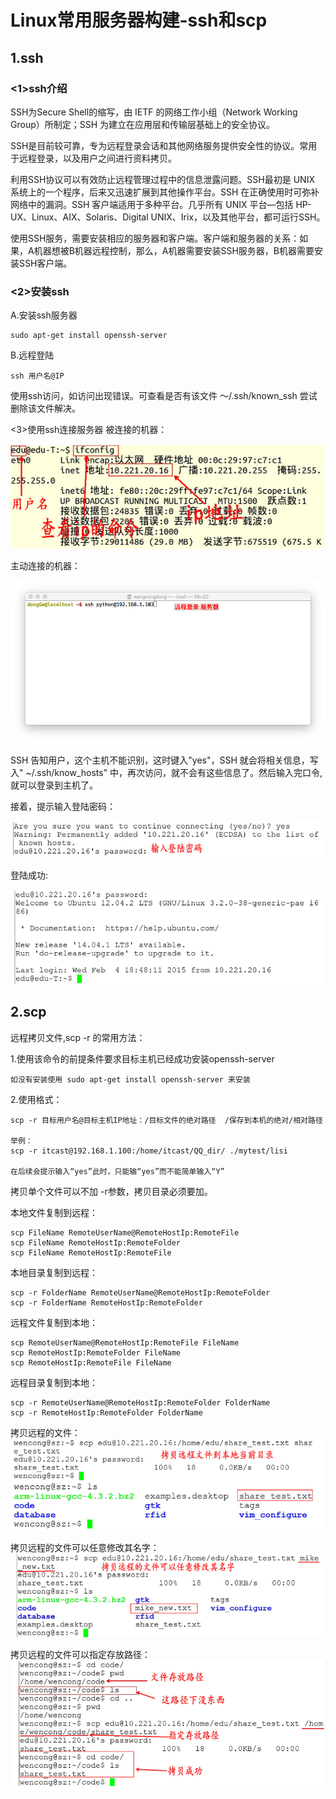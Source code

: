 # Linux常用服务器构建-ssh和scp

## 1.ssh

### <1>ssh介绍

SSH为Secure Shell的缩写，由 IETF 的网络工作小组（Network Working Group）所制定；SSH 为建立在应用层和传输层基础上的安全协议。

SSH是目前较可靠，专为远程登录会话和其他网络服务提供安全性的协议。常用于远程登录，以及用户之间进行资料拷贝。

利用SSH协议可以有效防止远程管理过程中的信息泄露问题。SSH最初是 UNIX 系统上的一个程序，后来又迅速扩展到其他操作平台。SSH 在正确使用时可弥补网络中的漏洞。SSH 客户端适用于多种平台。几乎所有 UNIX 平台—包括 HP-UX、Linux、AIX、Solaris、Digital UNIX、Irix，以及其他平台，都可运行SSH。

使用SSH服务，需要安装相应的服务器和客户端。客户端和服务器的关系：如果，A机器想被B机器远程控制，那么，A机器需要安装SSH服务器，B机器需要安装SSH客户端。

### <2>安装ssh

A.安装ssh服务器
```
sudo apt-get install openssh-server
```
B.远程登陆
```
ssh 用户名@IP
```
使用ssh访问，如访问出现错误。可查看是否有该文件 ～/.ssh/known_ssh 尝试删除该文件解决。

<3>使用ssh连接服务器
被连接的机器：

![](./Linux_Images/01-linux基础-79.png)


主动连接的机器：

![](./Linux_Images/01-linux基础-115.png)


SSH 告知用户，这个主机不能识别，这时键入"yes"，SSH 就会将相关信息，写入" ~/.ssh/know_hosts" 中，再次访问，就不会有这些信息了。然后输入完口令,就可以登录到主机了。

接着，提示输入登陆密码：

![](./Linux_Images/01-linux基础-81.png)


登陆成功:

![](./Linux_Images/01-linux基础-82.png)


## 2.scp
远程拷贝文件,scp -r 的常用方法：

1.使用该命令的前提条件要求目标主机已经成功安装openssh-server
```
如没有安装使用 sudo apt-get install openssh-server 来安装
```
2.使用格式：
```
scp -r 目标用户名@目标主机IP地址：/目标文件的绝对路径  /保存到本机的绝对/相对路径

举例：
scp -r itcast@192.168.1.100:/home/itcast/QQ_dir/ ./mytest/lisi

在后续会提示输入“yes”此时，只能输“yes”而不能简单输入“Y”
```

拷贝单个文件可以不加 -r参数，拷贝目录必须要加。

本地文件复制到远程：
```
scp FileName RemoteUserName@RemoteHostIp:RemoteFile
scp FileName RemoteHostIp:RemoteFolder
scp FileName RemoteHostIp:RemoteFile
```
本地目录复制到远程：
```
scp -r FolderName RemoteUserName@RemoteHostIp:RemoteFolder
scp -r FolderName RemoteHostIp:RemoteFolder
```
远程文件复制到本地：
```
scp RemoteUserName@RemoteHostIp:RemoteFile FileName
scp RemoteHostIp:RemoteFolder FileName
scp RemoteHostIp:RemoteFile FileName
```
远程目录复制到本地：
```
scp -r RemoteUserName@RemoteHostIp:RemoteFolder FolderName
scp -r RemoteHostIp:RemoteFolder FolderName
```
拷贝远程的文件： 
![](./Linux_Images/01-linux基础-83.png)

拷贝远程的文件可以任意修改其名字： 
![](./Linux_Images/01-linux基础-84.png)

拷贝远程的文件可以指定存放路径： 
![](./Linux_Images/01-linux基础-85.png)
